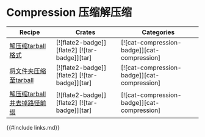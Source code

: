 # Compression 压缩解压缩

| Recipe                                             | Crates                                        | Categories                                  |
| -------------------------------------------------- | --------------------------------------------- | ------------------------------------------- |
| [解压缩tarball格式][ex-tar-decompress]             | [![flate2-badge]][flate2] [![tar-badge]][tar] | [![cat-compression-badge]][cat-compression] |
| [将文件夹压缩至tarball][ex-tar-compress]           | [![flate2-badge]][flate2] [![tar-badge]][tar] | [![cat-compression-badge]][cat-compression] |
| [解压缩tarball并去掉路径前缀][ex-tar-strip-prefix] | [![flate2-badge]][flate2] [![tar-badge]][tar] | [![cat-compression-badge]][cat-compression] |

[ex-tar-decompress]: compression/tar.html#decompress-a-tarball
[ex-tar-compress]: compression/tar.html#compress-a-directory-into-tarball
[ex-tar-strip-prefix]: compression/tar.html#decompress-a-tarball-while-removing-a-prefix-from-the-paths

{{#include links.md}}

